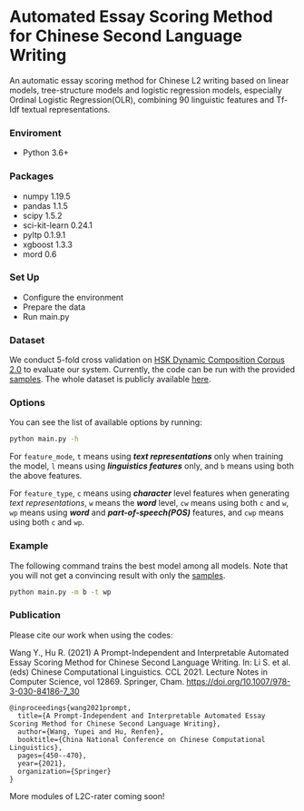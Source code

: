 # Automated Essay Scoring Method for Chinese Second Language Writing

An automatic essay scoring method for Chinese L2 writing based on linear models, tree-structure models and logistic regression models, especially Ordinal Logistic Regression(OLR), combining 90 linguistic features and Tf-Idf textual representations.

### Enviroment
* Python 3.6+

### Packages
* numpy 1.19.5
* pandas 1.1.5
* scipy 1.5.2
* sci-kit-learn 0.24.1
* pyltp 0.1.9.1
* xgboost 1.3.3
* mord 0.6

### Set Up ###

* Configure the environment
* Prepare the data
* Run main.py

### Dataset ###

We conduct 5-fold cross validation on [HSK Dynamic Composition Corpus 2.0](http://hsk.blcu.edu.cn/) to evaluate our system. Currently, the code can be run with the provided [samples](https://github.com/iris2hu/L2C-rater/tree/main/data). The whole dataset is publicly available [here](http://hsk.blcu.edu.cn/).

### Options

You can see the list of available options by running:

```bash
python main.py -h
```

For ```feature_mode```, ```t``` means using **<em>text representations</em>** only when training the model, ```l``` means using **<em>linguistics features</em>** only, and ```b``` means using both the above features.

For ```feature_type```, ```c``` means using **<em>character</em>** level features when generating <em>text representations</em>, ```w``` means the **<em>word</em>** level, ```cw``` means using both ```c``` and ```w```, ```wp``` means using **<em>word</em>** and **<em>part-of-speech(POS)</em>** features, and ```cwp``` means using both ```c``` and ```wp```.

### Example ###

The following command  trains the best model among all models. Note that you will not get a convincing result with only the [samples](https://github.com/iris2hu/L2C-rater/tree/main/data).

```bash
python main.py -m b -t wp
```

### Publication ###

Please cite our work when using the codes:

Wang Y., Hu R. (2021) A Prompt-Independent and Interpretable Automated Essay Scoring Method for Chinese Second Language Writing. In: Li S. et al. (eds) Chinese Computational Linguistics. CCL 2021. Lecture Notes in Computer Science, vol 12869. Springer, Cham. https://doi.org/10.1007/978-3-030-84186-7_30

```
@inproceedings{wang2021prompt,
  title={A Prompt-Independent and Interpretable Automated Essay Scoring Method for Chinese Second Language Writing},
  author={Wang, Yupei and Hu, Renfen},
  booktitle={China National Conference on Chinese Computational Linguistics},
  pages={450--470},
  year={2021},
  organization={Springer}
}
```

More modules of L2C-rater coming soon!
